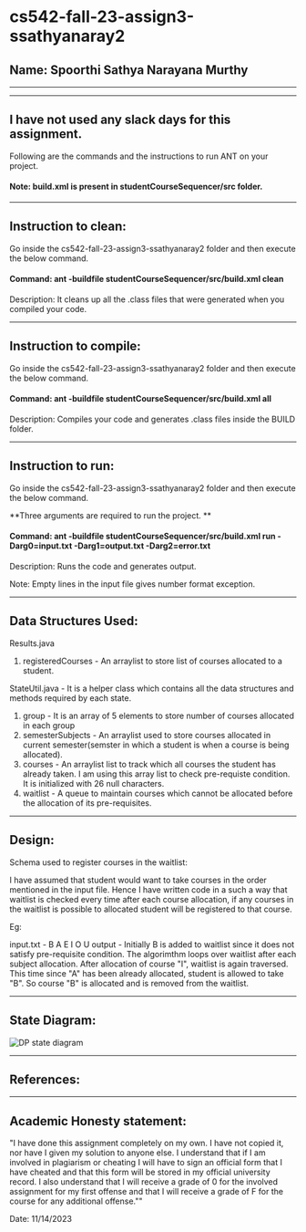# cs542-fall-23-assign3-ssathyanaray2

## Name: Spoorthi Sathya Narayana Murthy

-----------------------------------------------------------------------
-----------------------------------------------------------------------
I have not used any slack days for this assignment.
-----------------------------------------------------------------------
Following are the commands and the instructions to run ANT on your project.
#### Note: build.xml is present in studentCourseSequencer/src folder.

-----------------------------------------------------------------------
## Instruction to clean:

Go inside the cs542-fall-23-assign3-ssathyanaray2 folder and then execute the below command.

#### Command: ant -buildfile studentCourseSequencer/src/build.xml clean

Description: It cleans up all the .class files that were generated when you
compiled your code.

-----------------------------------------------------------------------
## Instruction to compile:

Go inside the cs542-fall-23-assign3-ssathyanaray2 folder and then execute the below command.

#### Command: ant -buildfile studentCourseSequencer/src/build.xml all

Description: Compiles your code and generates .class files inside the BUILD folder.

-----------------------------------------------------------------------
## Instruction to run:

Go inside the cs542-fall-23-assign3-ssathyanaray2 folder and then execute the below command.

**Three arguments are required to run the project. **

#### Command: ant -buildfile studentCourseSequencer/src/build.xml run -Darg0=input.txt -Darg1=output.txt -Darg2=error.txt

Description: Runs the code and generates output. 

Note: Empty lines in the input file gives number format exception.

-----------------------------------------------------------------------
## Data Structures Used:
Results.java
1) registeredCourses - An arraylist to store list of courses allocated to a student.

StateUtil.java - It is a helper class which contains all the data structures and methods required by each state.
1) group - It is an array of 5 elements to store number of courses allocated in each group
2) semesterSubjects - An arraylist used to store courses allocated in current semester(semster in which a student is when a course is being allocated).
3) courses - An arraylist list to track which all courses the student has already taken. I am using this array list to check pre-requiste condition. It is initialized with 26 null characters.
4) waitlist - A queue to maintain courses which cannot be allocated before the allocation of its pre-requisites.
-----------------------------------------------------------------------
## Design:

Schema used to register courses in the waitlist:

I have assumed that student would want to take courses in the order mentioned in the input file. Hence I have written code in a such a way that waitlist is checked every time after each course allocation, if any courses in the waitlist is possible to allocated student will be registered to that course.

Eg:

input.txt - B A E I O U
output - Initially B is added to waitlist since it does not satisfy pre-requisite condition. The algorimthm loops over waitlist after each subject allocation. After allocation of course "I", waitlist is again traversed. This time since "A" has been already allocated, student is allowed to take "B". So course "B" is allocated and is removed from the waitlist.

-----------------------------------------------------------------------
## State Diagram:
![DP state diagram](https://github.com/csx42/cs542-fall-23-assign3-ssathyanaray2/assets/144637821/2990af21-aa88-4de4-b9b3-5763efb19710)

-----------------------------------------------------------------------
## References:

-----------------------------------------------------------------------
## Academic Honesty statement:
"I have done this assignment completely on my own. I have not copied it, nor have I given my solution to anyone else. I understand that if I am involved in plagiarism or cheating I will have to sign an official form that I have cheated and that this form will be stored in my official university record. I also understand that I will receive a grade of 0 for the involved assignment for my first offense and that I will receive a grade of F for the course for any additional offense.""

Date: 11/14/2023
